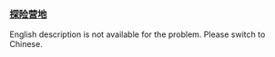 ### [探险营地](https://leetcode.com/problems/0Zeoeg)

English description is not available for the problem. Please switch to Chinese.